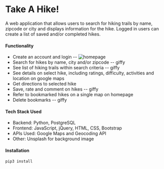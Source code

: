 # Take A Hike!

A web application that allows users to search for hiking trails by name, zipcode or city and displays information for the hike.  Logged in users can create a list of saved and/or completed hikes.

#### Functionality

- Create an account and login
-- ![homepage](/static/images/login.gif)
- Search for hikes by name, city and/or zipcode
-- giffy 
- See list of hiking trails within search criteria
-- giffy 
- See details on select hike, including ratings, difficulty, activities and location on google maps
- Get directions to selected hike
- Save, rate and comment on hikes
-- giffy 
- Refer to bookmarked hikes on a single map on homepage
- Delete bookmarks 
-- giffy

#### Tech Stack Used

- Backend: Python, PostgreSQL
- Frontend: JavaScript, jQuery, HTML, CSS, Bootstrap
- APIs Used: Google Maps and Geocoding API
- Other: Unsplash for background image

#### Installation

```sh
pip3 install
```